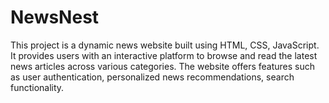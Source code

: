 # NewsNest
This project is a dynamic news website built using HTML, CSS, JavaScript. It provides users with an interactive platform to browse and read the latest news articles across various categories. The website offers features such as user authentication, personalized news recommendations, search functionality.

